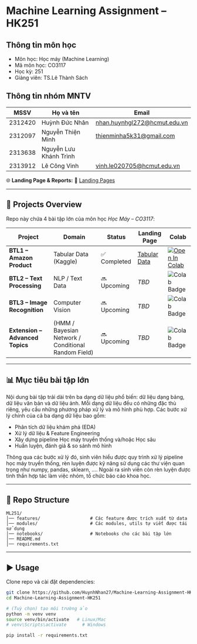 # Machine Learning Assignment – HK251

## Thông tin môn học
* Môn học: Học máy (Machine Learning)
* Mã môn học: CO3117
* Học kỳ: 251
* Giảng viên: TS.Lê Thành Sách

## Thông tin nhóm MNTV
| MSSV | Họ và tên | Email |
|------|-----------|-------|
| 2312420 | Huỳnh Đức Nhân | nhan.huynhgl272@hcmut.edu.vn |
| 2312097 | Nguyễn Thiện Minh | thienminha5k31@gmail.com |
| 2313638 | Nguyễn Lưu Khánh Trình |  |
| 2313912 | Lê Công Vinh | vinh.le020705@hcmut.edu.vn |


🌐 **Landing Page & Reports:**  🔗 [Landing Pages](https://caotaytang.github.io/ML-251/)  

---

## 🚀 Projects Overview

Repo này chứa 4 bài tập lớn của môn học *Học Máy – CO3117*:  

| Project | Domain | Status | Landing Page | Colab |
|---------|--------|--------|------------------|-------|
| **BTL1 – Amazon Product** | Tabular Data (Kaggle) | ✅ Completed | [Tabular Data](https://caotaytang.github.io/ml251/tabular) | [![Open In Colab](https://colab.research.google.com/assets/colab-badge.svg)](https://colab.research.google.com/drive/1lnNVOveIgLKCa18DMIH-YCL-XuOP2igN?usp=sharing) |
| **BTL2 – Text Processing** | NLP / Text Data | 🔜 Upcoming | _TBD_ | ![Colab Badge](https://img.shields.io/badge/Colab-coming--soon-lightgrey?logo=googlecolab&logoColor=white) |
| **BTL3 – Image Recognition** | Computer Vision | 🔜 Upcoming | _TBD_ | ![Colab Badge](https://img.shields.io/badge/Colab-coming--soon-lightgrey?logo=googlecolab&logoColor=white) |
| **Extension – Advanced Topics** | (HMM / Bayesian Network / Conditional Random Field) | 🔜 Upcoming | _TBD_ | ![Colab Badge](https://img.shields.io/badge/Colab-coming--soon-lightgrey?logo=googlecolab&logoColor=white) |

---

## 📊 Mục tiêu bài tập lớn

Nội dung bài tập trải dài trên ba dạng dữ liệu phổ biến: dữ liệu dạng bảng, dữ liệu văn bản và dữ liệu ảnh. Mỗi dạng dữ liệu đều có những đặc thù riêng, yêu cầu những phương pháp xử lý và mô hình phù hợp. Các bước xử lý chính của cả ba dạng dữ liệu bao gồm:

- Phân tích dữ liệu khám phá (EDA)  
- Xử lý dữ liệu & Feature Engineering  
- Xây dựng pipeline Học máy truyền thống và/hoặc Học sâu  
- Huấn luyện, đánh giá & so sánh mô hình

Thông qua các bước xử lý đó, sinh viên hiểu được quy trình xử lý pipeline học máy truyền thống, rèn luyện được kỹ năng sử dụng các thư viện quan trọng như numpy, pandas, sklearn, .... Ngoài ra sinh viên còn rèn luyện được tinh thần hợp tác làm việc nhóm, tổ chức báo cáo khoa học.

---

## 📂 Repo Structure

```
ML251/
│── features/                   # Các feature được trích xuất từ data
│── modules/                    # Các modules, utils tự viết được tái sử dụng
│── notebooks/                  # Notebooks cho các bài tập lớn
│── README.md
│── requirements.txt
```

---

## ▶️ Usage

Clone repo và cài đặt dependencies:

```bash
git clone https://github.com/HuynhNhan27/Machine-Learning-Assignment-HK251.git
cd Machine-Learning-Assignment-HK251

# (Tuỳ chọn) tạo môi trường ảo
python -m venv venv
source venv/bin/activate   # Linux/Mac
# venv\Scripts\activate      # Windows

pip install -r requirements.txt
```
